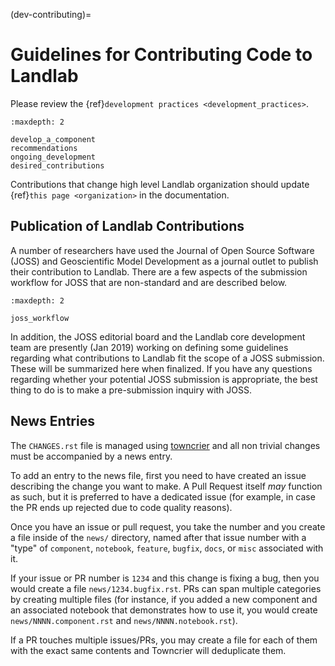 (dev-contributing)=

# Guidelines for Contributing Code to Landlab

Please review the {ref}`development practices <development_practices>`.

```{toctree}
:maxdepth: 2

develop_a_component
recommendations
ongoing_development
desired_contributions
```

Contributions that change high level Landlab organization should update
{ref}`this page <organization>` in the documentation.

## Publication of Landlab Contributions

A number of researchers have used the Journal of Open Source Software (JOSS)
and Geoscientific Model Development as a journal outlet to publish their
contribution to Landlab. There are a few aspects of the submission workflow for
JOSS that are non-standard and are described below.

```{toctree}
:maxdepth: 2

joss_workflow
```

In addition, the JOSS editorial board and the Landlab core development team are
presently (Jan 2019) working on defining some guidelines regarding what
contributions to Landlab fit the scope of a JOSS submission. These will be
summarized here when finalized. If you have any questions regarding whether
your potential JOSS submission is appropriate, the best thing to do is to
make a pre-submission inquiry with JOSS.

## News Entries

The `CHANGES.rst` file is managed using [towncrier] and all non trivial changes
must be accompanied by a news entry.

To add an entry to the news file, first you need to have created an issue
describing the change you want to make. A Pull Request itself *may* function as
such, but it is preferred to have a dedicated issue (for example, in case the
PR ends up rejected due to code quality reasons).

Once you have an issue or pull request, you take the number and you create a
file inside of the `news/` directory, named after that issue number with a
"type" of `component`, `notebook`, `feature`, `bugfix`, `docs`, or `misc`
associated with it.

If your issue or PR number is `1234` and this change is fixing a bug,
then you would create a file `news/1234.bugfix.rst`. PRs can span multiple
categories by creating multiple files (for instance, if you added a new component
and an associated notebook that demonstrates how to use it, you would create
`news/NNNN.component.rst` and `news/NNNN.notebook.rst`).

If a PR touches multiple issues/PRs, you may create a file for each of them
with the exact same contents and Towncrier will deduplicate them.

[towncrier]: https://pypi.org/project/towncrier/
